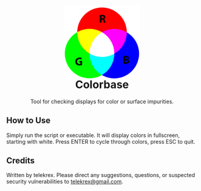 <div align="center">
  <img src="docs/rgb.png" height="200"/>
</div>
<h1 align="center" style="margin-top: -10px"> Colorbase </h1>
<p align="center" style="width: 100;">
   Tool for checking displays for color or surface impurities.
</p>

## How to Use
Simply run the script or executable. It will display colors in fullscreen, starting with white. Press ENTER to cycle through colors, press ESC to quit.

## Credits
Written by telekrex. Please direct any suggestions, questions, or suspected security vulnerabilities to telekrex@gmail.com.